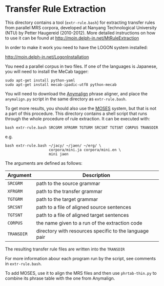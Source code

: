 
# Transfer Rule Extraction

This directory contains a tool (`extr-rule.bash`) for extracting
transfer rules from parallel MRS corpora, developed at Nanyang
Technological University (NTU) by Petter Haugereid (2010-2012). More
detailed instructions on how to use it can be found at
http://moin.delph-in.net/MtRuleExtraction

In order to make it work you need to have the LOGON system installed:

http://moin.delph-in.net/LogonInstallation

You need a parallel corpus in two files. If one of the languages is
Japanese, you will need to install the MeCab tagger:

    sudo apt-get install python-yaml
    sudo apt-get install mecab-ipadic-utf8 python-mecab

You will need to download the [Anymalign][] phrase aligner, and place
the `anymalign.py` script in the same directory as `extr-rule.bash`.

To get more results, you should also use the [MOSES][] system, but
that is not a part of this procedure.  This directory contains a shell
script that runs through the whole procedure of rule extraction. It
can be executed with:

    bash extr-rule.bash SRCGRM XFRGRM TGTGRM SRCSNT TGTSNT CORPUS TRANSDIR

e.g.

    bash extr-rule.bash ~/jacy/ ~/jaen/ ~/erg/ \
                        corpora/mini.ja corpora/mini.en \
                        mini jaen

The arguments are defined as follows:

| Argument   | Description                                            |
| ---------- | ------------------------------------------------------ |
| `SRCGRM`   | path to the source grammar                             |
| `XFRGRM`   | path to the transfer grammar                           |
| `TGTGRM`   | path to the target grammar                             |
| `SRCSNT`   | path to a file of aligned source sentences             |
| `TGTSNT`   | path to a file of aligned target sentences             |
| `CORPUS`   | the name given to a run of the extraction code         |
| `TRANSDIR` | directory with resources specific to the language pair |

The resulting transfer rule files are written into the `TRANSDIR`

For more information abour each program run by the script, see
comments in `extr-rule.bash`.

To add MOSES, use it to align the MRS files and then use
`phrtab-thin.py` to combine its phrase table with the one from
Anymalign.

[Anymalign]: https://anymalign.limsi.fr
[MOSES]: http://www.statmt.org/moses/
